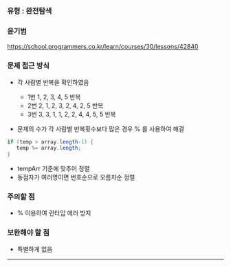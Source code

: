 ### 유형 : 완전탐색
### 윤기범
https://school.programmers.co.kr/learn/courses/30/lessons/42840

### 문제 접근 방식
  - 각 사람별 반복을 확인하였음
    - 1번 1, 2, 3, 4, 5 반복 
    - 2번 2, 1, 2, 3, 2, 4, 2, 5 반복
    - 3번 3, 3, 1, 1, 2, 2, 4, 4, 5, 5 반복
    
  - 문제의 수가 각 사람별 반복횟수보다 많은 경우 % 를 사용하여 해결
 ```Java
if (temp > array.length-1) {
    temp %= array.length;
}
```
 - tempArr 기준에 맞추어 정렬 
 - 동점자가 여러명이면 번호순으로 오름차순 정렬
 
### 주의할 점
  - % 이용하여 런타임 에러 방지

### 보완해야 할 점
  - 특별하게 없음

<hr>
